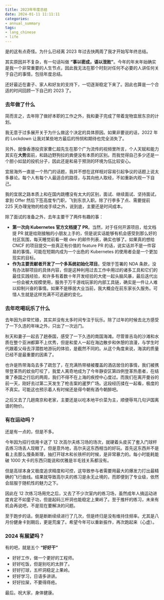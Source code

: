 ```yaml
---
title: 2023年年度总结
date: 2024-01-11 11:11:11
categories:
- annual_summary
tags: 
- lang_chinese
- life
---
```


是的这有点奇怪。为什么已经离 2023 年过去快两周了我才开始写年终总结。

其实原因并不复杂，有一句话叫做 **“事以密成，语以泄败”**。今年的年末年始确实是我一个非常重要的人生节点，因此我无法在那个时刻对任何不必要的人讲任何关于自己的事情，包括年度总结。

还好最近在妻子、家人和好友的支持下，一切逐渐稳定下来了。因此也算是一个合适的时间回顾一下自己的 2023 了。

### 去年做了什么

简而言之，去年除了做好本职的工作之外，我和妻子完成了带着宠物宜居东京的计划。

我无意于过多展开关于为什么做这个决定的具体原因。如果非要说的话，2022 年的 Lockdown 让我对某些地方最后的怜悯和期待也完全消失了。

另外，就像香港投资家曹仁超先生在那个广为流传的视频里所言，个人天赋和能力其实在**大势**面前，和路边野狗拉的粪便没有本质的区别。而我觉得自己多少还是一个胆小如鼠的投机分子，因此还是和易于预测的环境为伍比较安心。

宜居海外一直是一个热门的话题，我并不想在这样相对容易引起争议的话题上说太多暴论。每个人有每个人最适合的路径，与其向他人取经，不如重新内观一下自己。

我的宜居之路本质上和在国内跳槽没有太大的区别，面试、继续面试、坚持面试，拿到 Offer 然后下签高度专门职，飞到东京入职。除了行李多了点、需要提前 225 天办理宠物的检疫手续之外，说到底，主要还是时间成本。

除了面试的准备之外，去年主要干了两件有趣的事：
- **第一次向 Kubernetes 官方文档提了 PR**。当然，对于任何开源项目，给文档提 PR 就是给刚接触的小朋友上手的，但是说实话能够有机会感受到那么好的社区氛围，每天睡觉前看一眼 dev 的邮件列表，确实也够了。如果真的想给 CNCF 的项目提交一些真正有价值的 feature PR 的话，说实话并不是一件容易的事情。可能在短期内成为一个出色的 Kubernetes 的使用者会是一个更加现实的目标。
- **作为主要贡献者开发了一个多系统初始化项目**。受限于签署的 NDA 条款，没有办法聊项目的具体内容，但是这种利用过去工作中用过的诸多工具和它们的最佳实践经验，和许多有着数十年开发经验的大佬一起头脑风暴，最后迭代出一份会被大规模使用，服务于万千游戏玩家的内部工具链，确实是一件让人难以抑制兴奋的事情。如果不是移居大业当前，我大概会在前东家长久服务。可惜人生就是这样充满不可逃避的变化。

### 去年吃喝玩乐了什么

去年因为非常忙碌，其实并没有太多时间专注于玩乐。除了过年的时候去北方感受了一下久违的年味之外，只出了一次远门。

秋天和妻子一起去了趟泰国，感受了一下久违的南国海滩。尽管普吉岛的沙滩和水质在整个亚洲都算不上优秀，但是和爱人一起在海边散步和休憩的浪漫，与学生时代跟着父母去浮潜胜地游玩的体验，是截然不同的。从这个角度来说，海滨的质量已经不是最重要的因素了。

也许是热带海岛去多了疏忽了，在充满热带植被覆盖的酒店居住的事情，我们被携带登革热的蚊虫叮咬了，我爱人离奇地成为了今年静安区第四例登革热患者，在结束了泰国之行后的两周，我们不得不在上海的疾控中心度过。而我们在离开曼谷的前一天，刚好去过第二天发生了枪击案的暹罗广场。这段经历揉在一起看，极度的不真实。可能这也预示着人有时候还是得今朝有酒今朝醉吧。

之后又去了几趟南京和老家，主要还是以吃本地平价菜为主，顺便辱骂几句沪国离谱的物价。

### 有在运动吗？

还是有一点的，但是不多。

今年因为招行信用卡送了 12 次高尔夫练习场的场次，就硬着头皮买了套入门球杆去练习场丢人现眼了。但是意外地，高尔夫这东西相当的好玩。首先这东西并不是看上去那么慢条斯理，抽打开球木和长铁杆的时候，是非常暴力的。每小时能耗能破 1000 大卡的东西只能说和优雅是半毛钱关系都没有。

但是高球本身又极度追求精度和可控，这导致参与者需要用最大的爆发力打出最精确的飞行曲线。结果就导致高尔夫的练习是永无止境的，而即便到了专业级，依然会屈服于随机性的魅力之下。

因此在 12 次练习场用完之后，又去了不少次室内的练习场，虽然成年人搞运动进度肯定不如童子功，但是起码三杆洞也能稳定上果岭了。至于推杆的练习，未来有机会再说吧，不是现在要解决的问题。

至于跑步的话，倒是断断续续进行了几次，但是终归是没有维持住频率。尤其是八月份健身卡到期后，更是荒废了。希望今年可以重新振作，再次跑起来（心虚）。

### 2024 有展望吗？

有的吧，就是五个 **“好好干”**
- 好好工作，做一个更好的工程师。
- 好好吃饭，但是别吃的太胖了。
- 好好打球，五杆洞稳定上果岭。
- 好好学习，日语多讲讲。
- 好好拉屎，不要得痔疮。

最后。祝大家，身体健康。
